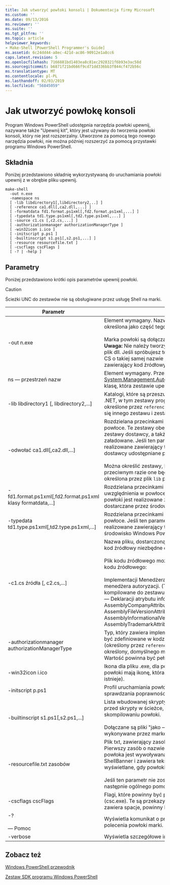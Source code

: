 ```yaml
---
title: Jak utworzyć powłoki konsoli | Dokumentacja firmy Microsoft
ms.custom: ''
ms.date: 09/13/2016
ms.reviewer: ''
ms.suite: ''
ms.tgt_pltfrm: ''
ms.topic: article
helpviewer_keywords:
- Make-Shell [PowerShell Programmer's Guide]
ms.assetid: 6c24dd44-a8ec-421d-ac86-90912e1a8cc6
caps.latest.revision: 5
ms.openlocfilehash: 7166881bd1403ea8c81ec2928321f6b93e3ac58d
ms.sourcegitcommit: b6871f21bd666f9cd71dd336bb3f844cf472b56c
ms.translationtype: MT
ms.contentlocale: pl-PL
ms.lasthandoff: 02/03/2019
ms.locfileid: "56845059"
---
```

# <a name="how-to-create-a-console-shell"></a>Jak utworzyć powłokę konsoli

Program Windows PowerShell udostępnia narzędzia powłoki upewnij, nazywane także "Upewnij kit", który jest używany do tworzenia powłoki konsoli, który nie jest rozszerzalny. Utworzone za pomocą tego nowego narzędzia powłoki, nie można później rozszerzyć za pomocą przystawki programu Windows PowerShell.

## <a name="syntax"></a>Składnia

Poniżej przedstawiono składnię wykorzystywaną do uruchamiania powłoki upewnij z w obrębie pliku upewnij.

```
make-shell
  -out n.exe
  -namespace ns
  [ -lib libdirectory1[,libdirectory2,..] ]
  [ -reference ca1.dll[,ca2.dll,...] ]
  [ -formatdata fd1.format.ps1xml[,fd2.format.ps1xml,...] ]
  [ -typedata td1.type.ps1xml[,td2.type.ps1xml,...] ]
  [ -source c1.cs [,c2.cs,...] ]
  [ -authorizationmanager authorizationManagerType ]
  [ -win32icon i.ico ]
  [ -initscript p.ps1 ]
  [ -builtinscript s1.ps1[,s2.ps1,...] ]
  [ -resource resourcefile.txt ]
  [ -cscflags cscFlags ]
  [ -? | -help ]
```

## <a name="parameters"></a>Parametry

Poniżej przedstawiono krótki opis parametrów upewnij powłoki.

> [!CAUTION]
> Ścieżki UNC do zestawów nie są obsługiwane przez usługę Shell na marki.

|Parametr|Opis|
|---------------|-----------------|
|-out n.exe|Element wymagany. Nazwa powłoki do produkcji. Ścieżka nie jest określona jako część tego parametru.<br /><br /> Marka powłoki są dołączane ".exe" tej wartości, jeśli nie określono. **Uwaga:**  Nie należy tworzyć plik wyjściowy z taką samą nazwę jak plik dll. Jeśli spróbujesz to narzędzie powłoki upewnij tworzy pliku CS o takiej samej nazwie spowoduje zastąpienie pliku .cs, zawierający kod źródłowy polecenia cmdlet.|
|ns — przestrzeń nazw|Element wymagany. Przestrzeń nazw do użycia dla pochodnej [System.Management.Automation.Runspaces.Runspaceconfiguration](/dotnet/api/System.Management.Automation.Runspaces.RunspaceConfiguration) klasę, która zestawie upewnij generuje i kompiluje.|
|-lib libdirectory1 [, libdirectory2,...]|Katalogi, które są przeszukiwane pod kątem zestawów platformy .NET, w tym zestawy programu Windows PowerShell, zestawy określone przez `reference` parametr, zestawy pośrednio odwołuje się innego zestawu i zestawy systemowe platformy .NET.|
|-odwołać ca1.dll[,ca2.dll,...]|Rozdzielana przecinkami lista zestawów do uwzględnienia w powłoce. Te zestawy obejmuje wszystkie polecenia cmdlet i zestawy dostawcy, a także zestawy zasobów, które powinny być załadowane. Jeśli ten parametr nie jest określony, powłoki jest realizowane zawierający tylko podstawowych poleceń cmdlet i dostawcy udostępniane przez środowisko Windows PowerShell.<br /><br /> Można określić zestawy, korzystając z ich pełną ścieżkę, w przeciwnym razie one będą wyszukiwane przy użyciu ścieżka określona przez plik `lib` parametru.|
|-fd1.format.ps1xml[,fd2.format.ps1xml klasy formatdata,...]|Rozdzielana przecinkami lista formatowanie danych do uwzględnienia w powłoce. Jeśli ten parametr nie jest określony, powłoki jest realizowane zawierający tylko dane formatu dostarczane przez środowisko Windows PowerShell.|
|-typedata td1.type.ps1xml[,td2.type.ps1xml,...]|Rozdzielana przecinkami lista dane typu do uwzględnienia w powłoce. Jeśli ten parametr nie jest określony, powłoki jest realizowane zawierający tylko dane typu dostarczane przez środowisko Windows PowerShell.|
|-c1.cs źródła [, c2.cs,...]|Nazwa pliku, dostarczoną przez dewelopera powłoki, który zawiera kod źródłowy niezbędne do utworzenia powłoki.<br /><br /> Plik kodu źródłowego może zawierać żadnego z następujących kodu źródłowego:<br /><br /> Implementacji Menedżera autoryzacji, który zastępuje domyślnego menedżera autoryzacji. (To może również zostać dostarczona kompilowane do zestawu.)<br />— Deklaracji atrybutu informacyjne zestawu: takich jak AssemblyCompanyAttribute, AssemblyCopyrightAttribute, AssemblyFileVersionAttribute, AssemblyInformationalVersionAttribute, AssemblyProductAttribute, i AssemblyTrademarkAttribute.|
|-authorizationmanager authorizationManagerType|Typ, który zawiera implementację Menedżera autoryzacji. To mogą być zdefiniowane w kodzie źródłowym lub kompilowane do zestawu (określony przez `reference` parametru). Jeśli ten parametr nie jest określony, domyślnego menedżera zabezpieczeń jest używany. Wartość powinna być pełna nazwa typu, łącznie z przestrzeni nazw.|
|-win32icon i.ico|Ikona dla pliku .exe, dla powłoki. Jeśli nie zostanie określony, powłoki mają ikonę, która zawiera kompilator języka c#, (jeśli istnieje).|
|-initscript p.ps1|Profil uruchamiania powłoki. Dołączono plik "jako — jest"; bez sprawdzania poprawności jest wykonywane przez markę powłoki.|
|-builtinscript s1.ps1[,s2.ps1,...]|Lista wbudowanej skrypty dla powłoki. Te skrypty są odnajdywane przed skrypty w ścieżce, a ich zawartość, nie można zmienić po skompilowaniu powłoki.<br /><br /> Dołączane są pliki "jako — jest"; bez sprawdzania poprawności jest wykonywane przez markę powłoki.|
|-resourcefile.txt zasobów|Plik txt, zawierający zasoby pomocy i transparent dla powłoki. Pierwszy zasób o nazwie ShellHelp i zawiera tekst wyświetlany, gdy powłoka jest wywoływana z `help` parametru. Drugi zasób o nazwie ShellBanner i zawiera tekst i informacje o prawach autorskich wyświetlane, gdy powłoki jest uruchamiana w trybie interaktywnym.<br /><br /> Jeśli ten parametr nie zostanie podany, lub te zasoby nie są obecne, następnie ogólnego pomocy i transparent są używane.|
|-cscflags cscFlags|Flagi, które powinny być przekazywane do C# kompilatora (csc.exe). Te są przekazywane bez zmian. Jeśli ten parametr zawiera spacje, powinny być ujęte w cudzysłów podwójny.|
|-?<br /><br /> — Pomoc|Wyświetla komunikat o prawach autorskich oraz opcje wiersza polecenia powłoki marki.|
|-verbose|Wyświetla szczegółowe informacje, podczas tworzenia powłoki.|

## <a name="see-also"></a>Zobacz też

[Windows PowerShell przewodnik](./windows-powershell-programmer-s-guide.md)

[Zestaw SDK programu Windows PowerShell](../windows-powershell-reference.md)